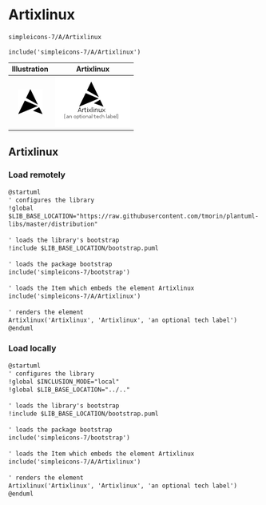 # Artixlinux


```text
simpleicons-7/A/Artixlinux
```

```text
include('simpleicons-7/A/Artixlinux')
```



| Illustration | Artixlinux |
| :---: | :---: |
| ![illustration for Illustration](../../simpleicons-7/A/Artixlinux.png) | ![illustration for Artixlinux](../../simpleicons-7/A/Artixlinux.Local.png) |




## Artixlinux

### Load remotely
```plantuml
@startuml
' configures the library
!global $LIB_BASE_LOCATION="https://raw.githubusercontent.com/tmorin/plantuml-libs/master/distribution"

' loads the library's bootstrap
!include $LIB_BASE_LOCATION/bootstrap.puml

' loads the package bootstrap
include('simpleicons-7/bootstrap')

' loads the Item which embeds the element Artixlinux
include('simpleicons-7/A/Artixlinux')

' renders the element
Artixlinux('Artixlinux', 'Artixlinux', 'an optional tech label')
@enduml
```

### Load locally
```plantuml
@startuml
' configures the library
!global $INCLUSION_MODE="local"
!global $LIB_BASE_LOCATION="../.."

' loads the library's bootstrap
!include $LIB_BASE_LOCATION/bootstrap.puml

' loads the package bootstrap
include('simpleicons-7/bootstrap')

' loads the Item which embeds the element Artixlinux
include('simpleicons-7/A/Artixlinux')

' renders the element
Artixlinux('Artixlinux', 'Artixlinux', 'an optional tech label')
@enduml
```

